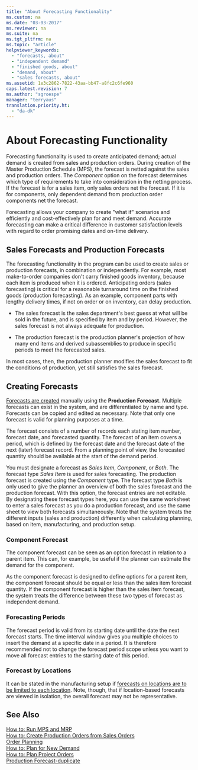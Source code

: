 ```yaml
---
title: "About Forecasting Functionality"
ms.custom: na
ms.date: "03-03-2017"
ms.reviewer: na
ms.suite: na
ms.tgt_pltfrm: na
ms.topic: "article"
helpviewer_keywords: 
  - "forecasts, about"
  - "independent demand"
  - "finished goods, about"
  - "demand, about"
  - "sales forecasts, about"
ms.assetid: 1e3c2862-7822-43aa-bb47-a8fc2c6fe960
caps.latest.revision: 7
ms.author: "sgroespe"
manager: "terryaus"
translation.priority.ht: 
  - "da-dk"
---
```

# About Forecasting Functionality
Forecasting functionality is used to create anticipated demand; actual demand is created from sales and production orders. During creation of the Master Production Schedule \(MPS\), the forecast is netted against the sales and production orders. The *Component* option on the forecast determines which type of requirements to take into consideration in the netting process. If the forecast is for a sales item, only sales orders net the forecast. If it is for components, only dependent demand from production order components net the forecast.  
  
 Forecasting allows your company to create "what if" scenarios and efficiently and cost\-effectively plan for and meet demand. Accurate forecasting can make a critical difference in customer satisfaction levels with regard to order promising dates and on\-time delivery.  
  
## Sales Forecasts and Production Forecasts  
 The forecasting functionality in the program can be used to create sales or production forecasts, in combination or independently. For example, most make\-to\-order companies don't carry finished goods inventory, because each item is produced when it is ordered. Anticipating orders \(sales forecasting\) is critical for a reasonable turnaround time on the finished goods \(production forecasting\). As an example, component parts with lengthy delivery times, if not on order or on inventory, can delay production.  
  
-   The sales forecast is the sales department's best guess at what will be sold in the future, and is specified by item and by period. However, the sales forecast is not always adequate for production.  
  
-   The production forecast is the production planner's projection of how many end items and derived subassemblies to produce in specific periods to meet the forecasted sales.  
  
 In most cases, then, the production planner modifies the sales forecast to fit the conditions of production, yet still satisfies the sales forecast.  
  
## Creating Forecasts  
 [Forecasts are created](../OperationsPlanning/how-to-create-a-forecast.md) manually using the **Production Forecast.** Multiple forecasts can exist in the system, and are differentiated by name and type. Forecasts can be copied and edited as necessary. Note that only one forecast is valid for planning purposes at a time.  
  
 The forecast consists of a number of records each stating item number, forecast date, and forecasted quantity. The forecast of an item covers a period, which is defined by the forecast date and the forecast date of the next \(later\) forecast record. From a planning point of view, the forecasted quantity should be available at the start of the demand period.  
  
 You must designate a forecast as *Sales Item*, *Component*, or *Both*. The forecast type *Sales Item* is used for sales forecasting. The production forecast is created using the *Component* type. The forecast type *Both* is only used to give the planner an overview of both the sales forecast and the production forecast. With this option, the forecast entries are not editable. By designating these forecast types here, you can use the same worksheet to enter a sales forecast as you do a production forecast, and use the same sheet to view both forecasts simultaneously. Note that the system treats the different inputs \(sales and production\) differently when calculating planning, based on item, manufacturing, and production setup.  
  
### Component Forecast  
 The component forecast can be seen as an option forecast in relation to a parent item. This can, for example, be useful if the planner can estimate the demand for the component.  
  
 As the component forecast is designed to define options for a parent item, the component forecast should be equal or less than the sales item forecast quantity. If the component forecast is higher than the sales item forecast, the system treats the difference between these two types of forecast as independent demand.  
  
### Forecasting Periods  
 The forecast period is valid from its starting date until the date the next forecast starts. The time interval window gives you multiple choices to insert the demand at a specific date in a period. It is therefore recommended not to change the forecast period scope unless you want to move all forecast entries to the starting date of this period.  
  
### Forecast by Locations  
 It can be stated in the manufacturing setup if [forecasts on locations are to be limited to each location](../Topic/\($%20T_99000765_37%20Use%20Forecast%20on%20Locations%20$\).md). Note, though, that if location\-based forecasts are viewed in isolation, the overall forecast may not be representative.  
  
## See Also  
 [How to: Run MPS and MRP](../OperationsPlanning/how-to-run-mps-and-mrp.md)   
 [How to: Create Production Orders from Sales Orders](../OperationsPlanning/how-to-create-production-orders-from-sales-orders.md)   
 [Order Planning](../Topic/\($%20N_5522%20Order%20Planning%20$\).md)   
 [How to: Plan for New Demand](../OperationsPlanning/how-to-plan-for-new-demand.md)   
 [How to: Plan Project Orders](../OperationsPlanning/how-to-plan-project-orders.md)   
 [Production Forecast\-duplicate](../Topic/\($%20N_99000919%20Production%20Forecast%20$\)-duplicate.md)